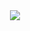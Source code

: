 <div align="center">
  <img src="https://t3.ftcdn.net/jpg/06/65/51/48/240_F_665514882_OLwtGl84Fyi7p0pX5anSwFO7Q3I8Cjfp.png"  />

</div>
